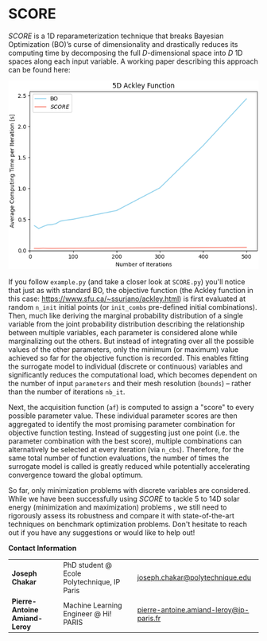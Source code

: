 # SCORE
$SCORE$ is a 1D reparameterization technique that breaks Bayesian Optimization (BO)’s curse of dimensionality and drastically reduces its computing time by decomposing the full $D$-dimensional space into $D$ 1D spaces along each input variable. A working paper describing this approach can be found here: 

<div align="center">
  
![Computing times of Bayesian Optimization and SCORE as a function of the number of iterations on the 5D Ackley function](figs/Figure_3.png)
  
<div align="left">
  
If you follow `example.py` (and take a closer look at `SCORE.py`) you'll notice that just as with standard BO, the objective function (the Ackley function in this case: https://www.sfu.ca/~ssurjano/ackley.html) is first evaluated at random `n_init` initial points (or `init_combs` pre-defined initial combinations). Then, much like deriving the marginal probability distribution of a single variable from the joint probability distribution describing the relationship between multiple variables, each parameter is considered alone while marginalizing out the others. But instead of integrating over all the possible values of the other parameters, only the minimum (or maximum) value achieved so far for the objective function is recorded. This enables fitting the surrogate model to individual (discrete or continuous) variables and significantly reduces the computational load, which becomes dependent on the number of input `parameters` and their mesh resolution (`bounds`) – rather than the number of iterations `nb_it`. 

Next, the acquisition function (`af`) is computed to assign a "score" to every possible parameter value. These individual parameter scores are then aggregated to identify the most promising parameter combination for objective function testing. Instead of suggesting just one point (i.e. the parameter combination with the best score), multiple combinations can alternatively be selected at every iteration (via `n_cbs`). Therefore, for the same total number of function evaluations, the number of times the surrogate model is called is greatly reduced while potentially accelerating convergence toward the global optimum.

So far, only minimization problems with discrete variables are considered. While we have been successfully using $SCORE$ to tackle 5 to 14D solar energy (minimization and maximization) problems , we still need to rigorously assess its robustness and compare it with state-of-the-art techniques on benchmark optimization problems. Don't hesitate to reach out if you have any suggestions or would like to help out!

**Contact Information**

|  |                                                                     |  |
| ------ |---------------------------------------------------------------------| ------ |
| **Joseph Chakar** | PhD student @ Ecole Polytechnique, IP Paris | joseph.chakar@polytechnique.edu |
| **Pierre-Antoine Amiand-Leroy** | Machine Learning Engineer @ Hi! PARIS | pierre-antoine.amiand-leroy@ip-paris.fr |
